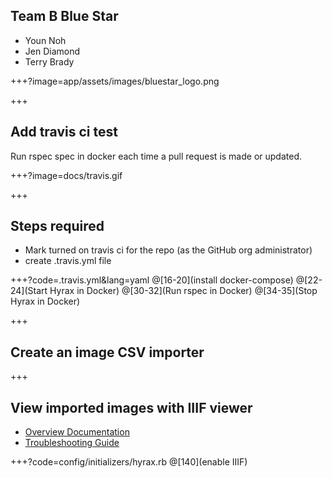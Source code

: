 
## Team B Blue Star
- Youn Noh
- Jen Diamond
- Terry Brady

+++?image=app/assets/images/bluestar_logo.png

+++

## Add travis ci test

Run rspec spec in docker each time a pull request is made or updated.

+++?image=docs/travis.gif

+++
## Steps required
- Mark turned on travis ci for the repo (as the GitHub org administrator)
- create .travis.yml file

+++?code=.travis.yml&lang=yaml
@[16-20](install docker-compose)
@[22-24](Start Hyrax in Docker)
@[30-32](Run rspec in Docker)
@[34-35](Stop Hyrax in Docker)

+++

## Create an image CSV importer

+++

## View imported images with IIIF viewer

- [Overview Documentation](https://github.com/samvera/hyrax/wiki/Hyrax-Management-Guide#option-1-built-in-riiif-image-server)
- [Troubleshooting Guide](https://samvera.github.io/troubleshooting_riiif.html)

+++?code=config/initializers/hyrax.rb
@[140](enable IIIF)
